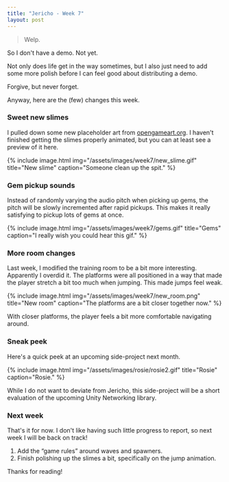 ```yaml
---
title: "Jericho - Week 7"
layout: post
---
```


> Welp.

So I don't have a demo. Not yet.

Not only does life get in the way sometimes, but I also just need to add some more polish before I can feel good about distributing a demo.

Forgive, but never forget.

Anyway, here are the (few) changes this week.

### Sweet new slimes

I pulled down some new placeholder art from [opengameart.org](http://opengameart.org/). I haven't finished getting the slimes properly animated, but you can at least see a preview of it here.

{% include image.html img="/assets/images/week7/new_slime.gif" title="New slime" caption="Someone clean up the spit." %}

### Gem pickup sounds

Instead of randomly varying the audio pitch when picking up gems, the pitch will be slowly incremented after rapid pickups. This makes it really satisfying to pickup lots of gems at once.

{% include image.html img="/assets/images/week7/gems.gif" title="Gems" caption="I really wish you could hear this gif." %}

### More room changes

Last week, I modified the training room to be a bit more interesting. Apparently I overdid it. The platforms were all positioned in a way that made the player stretch a bit too much when jumping. This made jumps feel weak.

{% include image.html img="/assets/images/week7/new_room.png" title="New room" caption="The platforms are a bit closer together now." %}

With closer platforms, the player feels a bit more comfortable navigating around.

### Sneak peek

Here's a quick peek at an upcoming side-project next month.

{% include image.html img="/assets/images/rosie/rosie2.gif" title="Rosie" caption="Rosie." %}

While I do not want to deviate from Jericho, this side-project will be a short evaluation of the upcoming Unity Networking library.

### Next week

That's it for now. I don't like having such little progress to report, so next week I will be back on track!

1. Add the “game rules” around waves and spawners.
1. Finish polishing up the slimes a bit, specifically on the jump animation.

Thanks for reading!
